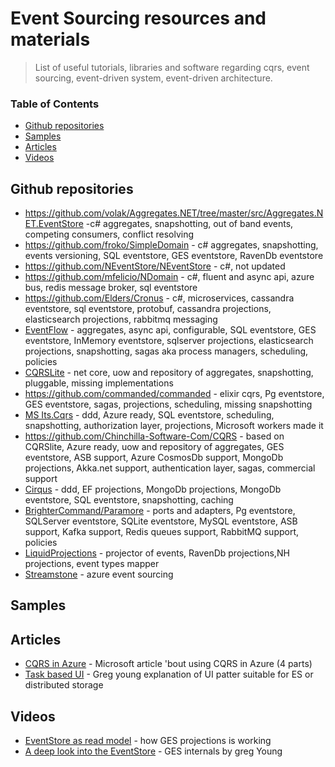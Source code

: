 # Event Sourcing resources and materials

> List of useful tutorials, libraries and software regarding cqrs, event sourcing, event-driven system, event-driven architecture.

### Table of Contents
- [Github repositories](#github-repositories)
- [Samples](#samples)
- [Articles](#articles)
- [Videos](#videos)

## Github repositories

* https://github.com/volak/Aggregates.NET/tree/master/src/Aggregates.NET.EventStore -c# aggregates, snapshotting, out of band events, competing consumers, conflict resolving
* https://github.com/froko/SimpleDomain - c# aggregates, snapshotting, events versioning, SQL eventstore, GES eventstore, RavenDb eventstore
* https://github.com/NEventStore/NEventStore - c#, not updated
* https://github.com/mfelicio/NDomain - c#, fluent and async api, azure bus, redis message broker, sql eventstore
* https://github.com/Elders/Cronus - c#, microservices, cassandra eventstore, sql eventstore, protobuf, cassandra projections, elasticsearch projections, rabbitmq messaging
* [EventFlow](https://github.com/eventflow/EventFlow) - aggregates, async api, configurable, SQL eventstore, GES eventstore, InMemory eventstore, sqlserver projections, elasticsearch projections, snapshotting, sagas aka process managers, scheduling, policies
* [CQRSLite](https://github.com/gautema/CQRSlite) - net core, uow and repository of aggregates, snapshotting, pluggable, missing implementations
* https://github.com/commanded/commanded - elixir cqrs, Pg eventstore, GES eventstore, sagas, projections, scheduling, missing snapshotting
* [MS Its.Cqrs](https://github.com/jonsequitur/Its.Cqrs) - ddd, Azure ready, SQL eventstore, scheduling, snapshotting, authorization layer, projections, Microsoft workers made it
* https://github.com/Chinchilla-Software-Com/CQRS - based on CQRSlite, Azure ready, uow and repository of aggregates, GES eventstore, ASB support, Azure CosmosDb support, MongoDb projections, Akka.net support, authentication layer, sagas, commercial support
* [Cirqus](https://github.com/d60/Cirqus) - ddd, EF projections, MongoDb projections, MongoDb eventstore, SQL eventstore, snapshotting, caching
* [BrighterCommand/Paramore](https://github.com/BrighterCommand) - ports and adapters, Pg eventstore, SQLServer eventstore, SQLite eventstore, MySQL eventstore, ASB support, Kafka support, Redis queues support, RabbitMQ support, policies
* [LiquidProjections](https://github.com/liquidprojections/LiquidProjections) - projector of events, RavenDb projections,NH projections, event types mapper
* [Streamstone](https://github.com/yevhen/Streamstone) - azure event sourcing

## Samples

## Articles
* [CQRS in Azure](https://blogs.msdn.microsoft.com/azuredev/2017/03/09/cqrs-in-azure-part-1/) - Microsoft article 'bout using CQRS in Azure (4 parts)
* [Task based UI](http://codebetter.com/gregyoung/2010/02/16/cqrs-task-based-uis-event-sourcing-agh/) - Greg young explanation of UI patter suitable for ES or distributed storage 

## Videos
* [EventStore as read model](https://skillsmatter.com/skillscasts/3836-event-store-as-a-read-model) - how GES projections is working
* [A deep look into the EventStore](https://vimeo.com/53153270) - GES internals by greg Young

